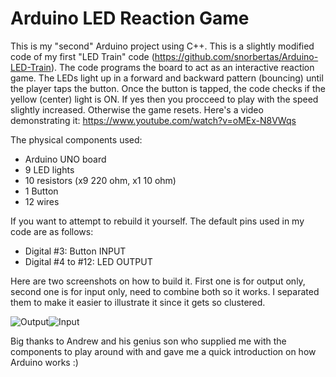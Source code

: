 # Arduino LED Reaction Game

This is my "second" Arduino project using C++. This is a slightly modified code of my first "LED Train" code (https://github.com/snorbertas/Arduino-LED-Train). The code programs the board to act as an interactive reaction game. The LEDs light up in a forward and backward pattern (bouncing) until the player taps the button. Once the button is tapped, the code checks if the yellow (center) light is ON. If yes then you procceed to play with the speed slightly increased. Otherwise the game resets. Here's a video demonstrating it: https://www.youtube.com/watch?v=oMEx-N8VWqs

The physical components used:
  - Arduino UNO board
  - 9 LED lights
  - 10 resistors (x9 220 ohm, x1 10 ohm)
  - 1 Button
  - 12 wires
  
If you want to attempt to rebuild it yourself. The default pins used in my code are as follows:
  - Digital #3: Button INPUT
  - Digital #4 to #12: LED OUTPUT

Here are two screenshots on how to build it. First one is for output only, second one is for input only, need to combine both so it works. I separated them to make it easier to illustrate it since it gets so clustered.

![Output](https://puu.sh/viR8t.png)![Input](https://puu.sh/viRRI.png)

Big thanks to Andrew and his genius son who supplied me with the components to play around with and gave me a quick introduction on how Arduino works :)
